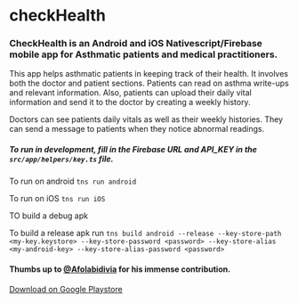 # checkHealth 
### CheckHealth is an Android and iOS Nativescript/Firebase mobile app for Asthmatic patients and medical practitioners. 
This app helps asthmatic patients in keeping track of their health. It involves both the doctor and patient sections. Patients can read on asthma write-ups and relevant information. 
Also, patients can upload their daily vital information and send it to the doctor by creating a weekly history.

Doctors can see patients daily vitals as well as their weekly histories. They can send a message to patients when they notice abnormal readings.

##### To run in development, fill in the Firebase URL and API_KEY in the `src/app/helpers/key.ts` file. 

To run on android  `tns run android`

To run on iOS   `tns run iOS`

TO build a debug apk

To build a release apk run `tns build android --release --key-store-path <my-key.keystore> --key-store-password <password> --key-store-alias <my-android-key> --key-store-alias-password <password>`

#### Thumbs up to [@Afolabidivia](https://github.com/Afolabidivia) for his immense contribution.

[Download on Google Playstore](https://play.google.com/store/apps/details?id=org.nativescript.checkHealth)

